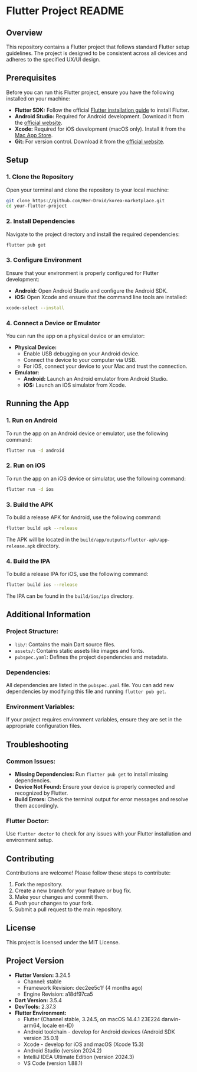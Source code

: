 
# Flutter Project README

## Overview

This repository contains a Flutter project that follows standard Flutter setup guidelines. The project is designed to be consistent across all devices and adheres to the specified UX/UI design.

## Prerequisites

Before you can run this Flutter project, ensure you have the following installed on your machine:

- **Flutter SDK:** Follow the official [Flutter installation guide](https://flutter.dev/docs/get-started/install) to install Flutter.
- **Android Studio:** Required for Android development. Download it from the [official website](https://developer.android.com/studio).
- **Xcode:** Required for iOS development (macOS only). Install it from the [Mac App Store](https://apps.apple.com/us/app/xcode/id497799835).
- **Git:** For version control. Download it from the [official website](https://git-scm.com/).

## Setup

### 1. Clone the Repository

Open your terminal and clone the repository to your local machine:

```bash
git clone https://github.com/Her-Droid/korea-marketplace.git
cd your-flutter-project
```

### 2. Install Dependencies

Navigate to the project directory and install the required dependencies:

```bash
flutter pub get
```

### 3. Configure Environment

Ensure that your environment is properly configured for Flutter development:

- **Android:** Open Android Studio and configure the Android SDK.
- **iOS:** Open Xcode and ensure that the command line tools are installed:

```bash
xcode-select --install
```

### 4. Connect a Device or Emulator

You can run the app on a physical device or an emulator:

- **Physical Device:**
    - Enable USB debugging on your Android device.
    - Connect the device to your computer via USB.
    - For iOS, connect your device to your Mac and trust the connection.
- **Emulator:**
    - **Android:** Launch an Android emulator from Android Studio.
    - **iOS:** Launch an iOS simulator from Xcode.

## Running the App

### 1. Run on Android

To run the app on an Android device or emulator, use the following command:

```bash
flutter run -d android
```

### 2. Run on iOS

To run the app on an iOS device or simulator, use the following command:

```bash
flutter run -d ios
```

### 3. Build the APK

To build a release APK for Android, use the following command:

```bash
flutter build apk --release
```

The APK will be located in the `build/app/outputs/flutter-apk/app-release.apk` directory.

### 4. Build the IPA

To build a release IPA for iOS, use the following command:

```bash
flutter build ios --release
```

The IPA can be found in the `build/ios/ipa` directory.

## Additional Information

### Project Structure:

- `lib/`: Contains the main Dart source files.
- `assets/`: Contains static assets like images and fonts.
- `pubspec.yaml`: Defines the project dependencies and metadata.

### Dependencies:

All dependencies are listed in the `pubspec.yaml` file. You can add new dependencies by modifying this file and running `flutter pub get`.

### Environment Variables:

If your project requires environment variables, ensure they are set in the appropriate configuration files.

## Troubleshooting

### Common Issues:

- **Missing Dependencies:** Run `flutter pub get` to install missing dependencies.
- **Device Not Found:** Ensure your device is properly connected and recognized by Flutter.
- **Build Errors:** Check the terminal output for error messages and resolve them accordingly.

### Flutter Doctor:

Use `flutter doctor` to check for any issues with your Flutter installation and environment setup.

## Contributing

Contributions are welcome! Please follow these steps to contribute:

1. Fork the repository.
2. Create a new branch for your feature or bug fix.
3. Make your changes and commit them.
4. Push your changes to your fork.
5. Submit a pull request to the main repository.

## License

This project is licensed under the MIT License.

## Project Version

- **Flutter Version:** 3.24.5
    - Channel: stable
    - Framework Revision: dec2ee5c1f (4 months ago)
    - Engine Revision: a18df97ca5
- **Dart Version:** 3.5.4
- **DevTools:** 2.37.3
- **Flutter Environment:**
    - Flutter (Channel stable, 3.24.5, on macOS 14.4.1 23E224 darwin-arm64, locale en-ID)
    - Android toolchain - develop for Android devices (Android SDK version 35.0.1)
    - Xcode - develop for iOS and macOS (Xcode 15.3)
    - Android Studio (version 2024.2)
    - IntelliJ IDEA Ultimate Edition (version 2024.3)
    - VS Code (version 1.88.1)

